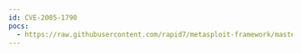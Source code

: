 ```yaml
---
id: CVE-2005-1790
pocs:
  - https://raw.githubusercontent.com/rapid7/metasploit-framework/master/modules/exploits/windows/browser/ms05_054_onload.rb
---
```

